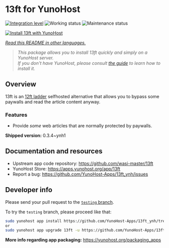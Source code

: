 <!--
N.B.: This README was automatically generated by <https://github.com/YunoHost/apps/tree/master/tools/readme_generator>
It shall NOT be edited by hand.
-->

# 13ft for YunoHost

[![Integration level](https://apps.yunohost.org/badge/integration/13ft)](https://ci-apps.yunohost.org/ci/apps/13ft/)
![Working status](https://apps.yunohost.org/badge/state/13ft)
![Maintenance status](https://apps.yunohost.org/badge/maintained/13ft)

[![Install 13ft with YunoHost](https://install-app.yunohost.org/install-with-yunohost.svg)](https://install-app.yunohost.org/?app=13ft)

*[Read this README in other languages.](./ALL_README.md)*

> *This package allows you to install 13ft quickly and simply on a YunoHost server.*  
> *If you don't have YunoHost, please consult [the guide](https://yunohost.org/install) to learn how to install it.*

## Overview

13ft is an [12ft ladder](https://12ft.io) selfhosted alternative that allows you to bypass some paywalls and read the article content anyway.

### Features
- Provide *some* web articles that are normally protected by paywalls.


**Shipped version:** 0.3.4~ynh1
## Documentation and resources

- Upstream app code repository: <https://github.com/wasi-master/13ft>
- YunoHost Store: <https://apps.yunohost.org/app/13ft>
- Report a bug: <https://github.com/YunoHost-Apps/13ft_ynh/issues>

## Developer info

Please send your pull request to the [`testing` branch](https://github.com/YunoHost-Apps/13ft_ynh/tree/testing).

To try the `testing` branch, please proceed like that:

```bash
sudo yunohost app install https://github.com/YunoHost-Apps/13ft_ynh/tree/testing --debug
or
sudo yunohost app upgrade 13ft -u https://github.com/YunoHost-Apps/13ft_ynh/tree/testing --debug
```

**More info regarding app packaging:** <https://yunohost.org/packaging_apps>
